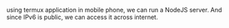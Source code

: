 using termux application in mobile phone, we can run a NodeJS server. And since IPv6 is public, we can access it across internet.